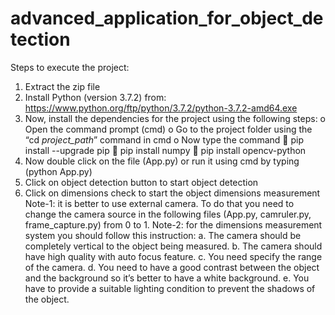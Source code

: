 # advanced_application_for_object_detection

Steps to execute the project:
1.	Extract the zip file
2.	Install Python (version 3.7.2) from: https://www.python.org/ftp/python/3.7.2/python-3.7.2-amd64.exe
3.	Now, install the dependencies for the project using the following steps:
o	Open the command prompt (cmd)
o	Go to the project folder using the “cd _project_path_” command in cmd
o	Now type the command 
	pip install --upgrade pip
	pip install numpy
	pip install opencv-python
4.	Now double click on the file (App.py) or run it using cmd by typing (python App.py)
5.	Click on object detection button to start object detection
6.	Click on dimensions check to start the object dimensions measurement
Note-1: it is better to use external camera. To do that you need to change the camera source in the following files (App.py, camruler.py, frame_capture.py) from 0 to 1.
Note-2: for the dimensions measurement system you should follow this instruction:
  a.	The camera should be completely vertical to the object being measured.
  b.	The camera should have high quality with auto focus feature.
  c.	You need specify the range of the camera.
  d.	You need to have a good contrast between the object and the background so it’s better to have a white background.
  e.	You have to provide a suitable lighting condition to prevent the shadows of the object.

